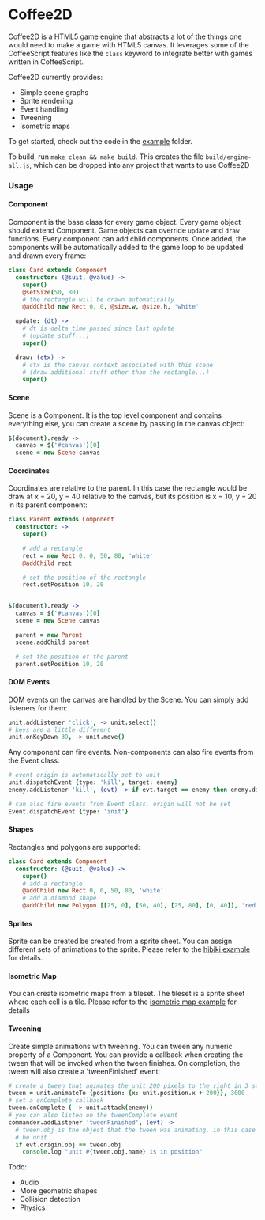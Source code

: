 Coffee2D
========

Coffee2D is a HTML5 game engine that abstracts a lot of the things one would need to make a game with HTML5 canvas. It leverages some of the CoffeeScript features like the `class` keyword to integrate better with games written in CoffeeScript.

Coffee2D currently provides:

* Simple scene graphs
* Sprite rendering
* Event handling
* Tweening
* Isometric maps

To get started, check out the code in the [example](https://github.com/LanJian/coffee2d/tree/master/example) folder.

To build, run `make clean && make build`. This creates the file `build/engine-all.js`, which can be dropped into any project that wants to use Coffee2D

### Usage

#### Component

Component is the base class for every game object. Every game object should extend Component. Game objects can override `update` and `draw` functions. Every component can add child components. Once added, the components will be automatically added to the game loop to be updated and drawn every frame:

```coffeescript
class Card extends Component
  constructor: (@suit, @value) ->
    super()
    @setSize(50, 80)
    # the rectangle will be drawn automatically
    @addChild new Rect 0, 0, @size.w, @size.h, 'white'

  update: (dt) ->
    # dt is delta time passed since last update
    # (update stuff...)
    super()

  draw: (ctx) ->
    # ctx is the canvas context associated with this scene
    # (draw additional stuff other than the rectangle...)
    super()
```

#### Scene

Scene is a Component. It is the top level component and contains everything else, you can create a scene by passing in the canvas object:

```coffeescript
$(document).ready ->
  canvas = $('#canvas')[0]
  scene = new Scene canvas
```

#### Coordinates

Coordinates are relative to the parent. In this case the rectangle would be draw at x = 20, y = 40 relative to the canvas, but its position is x = 10, y = 20 in its parent component:

```coffeescript
class Parent extends Component
  constructor: ->
    super()

    # add a rectangle
    rect = new Rect 0, 0, 50, 80, 'white'
    @addChild rect

    # set the position of the rectangle
    rect.setPosition 10, 20


$(document).ready ->
  canvas = $('#canvas')[0]
  scene = new Scene canvas

  parent = new Parent
  scene.addChild parent

  # set the position of the parent
  parent.setPosition 10, 20
```

#### DOM Events

DOM events on the canvas are handled by the Scene. You can simply add listeners for them:

```coffeescript
unit.addListener 'click', -> unit.select()
# keys are a little different
unit.onKeyDown 39, -> unit.move()
```

Any component can fire events. Non-components can also fire events from the Event class:

```coffeescript
# event origin is automatically set to unit
unit.dispatchEvent {type: 'kill', target: enemy}
enemy.addListener 'kill', (evt) -> if evt.target == enemy then enemy.die()

# can also fire events from Event class, origin will not be set
Event.dispatchEvent {type: 'init'}
```

#### Shapes

Rectangles and polygons are supported:

```coffeescript
class Card extends Component
  constructor: (@suit, @value) ->
    super()
    # add a rectangle
    @addChild new Rect 0, 0, 50, 80, 'white'
    # add a diamond shape
    @addChild new Polygon [[25, 0], [50, 40], [25, 80], [0, 40]], 'red'
```

#### Sprites

Sprite can be created be created from a sprite sheet. You can assign different sets of animations to the sprite. Please refer to the [hibiki example](https://github.com/LanJian/coffee2d/blob/master/examples/hibiki/index.coffee) for details.

#### Isometric Map

You can create isometric maps from a tileset. The tileset is a sprite sheet where each cell is a tile. Please refer to the [isometric map example](https://github.com/LanJian/coffee2d/blob/master/examples/isometric/index.coffee) for details

#### Tweening

Create simple animations with tweening. You can tween any numeric property of a Component. You can provide a callback when creating the tween that will be invoked when the tween finishes. On completion, the tween will also create a 'tweenFinished' event:

```coffeescript
# create a tween that animates the unit 200 pixels to the right in 3 seconds
tween = unit.animateTo {position: {x: unit.position.x + 200}}, 3000
# set a onComplete callback
tween.onComplete ( -> unit.attack(enemy))
# you can also listen on the tweenComplete event
commander.addListener 'tweenFinished', (evt) ->
  # tween.obj is the object that the tween was animating, in this case it would
  # be unit
  if evt.origin.obj == tween.obj
    console.log "unit #{tween.obj.name} is in position"
```


Todo:
* Audio
* More geometric shapes
* Collision detection
* Physics
